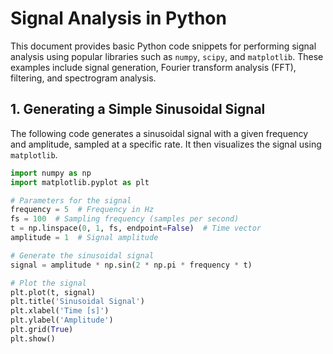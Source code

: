 # Signal Analysis in Python

This document provides basic Python code snippets for performing signal analysis using popular libraries such as `numpy`, `scipy`, and `matplotlib`. These examples include signal generation, Fourier transform analysis (FFT), filtering, and spectrogram analysis.

## 1. Generating a Simple Sinusoidal Signal

The following code generates a sinusoidal signal with a given frequency and amplitude, sampled at a specific rate. It then visualizes the signal using `matplotlib`.

```python
import numpy as np
import matplotlib.pyplot as plt

# Parameters for the signal
frequency = 5  # Frequency in Hz
fs = 100  # Sampling frequency (samples per second)
t = np.linspace(0, 1, fs, endpoint=False)  # Time vector
amplitude = 1  # Signal amplitude

# Generate the sinusoidal signal
signal = amplitude * np.sin(2 * np.pi * frequency * t)

# Plot the signal
plt.plot(t, signal)
plt.title('Sinusoidal Signal')
plt.xlabel('Time [s]')
plt.ylabel('Amplitude')
plt.grid(True)
plt.show()
